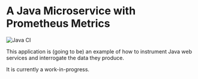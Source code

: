 # A Java Microservice with Prometheus Metrics

![Java CI](https://github.com/gargath/prometheus-in-spring/workflows/Java%20CI/badge.svg?branch=master)

This application is (going to be) an example of how to instrument Java web services and interrogate the data they produce.

It is currently a work-in-progress.

